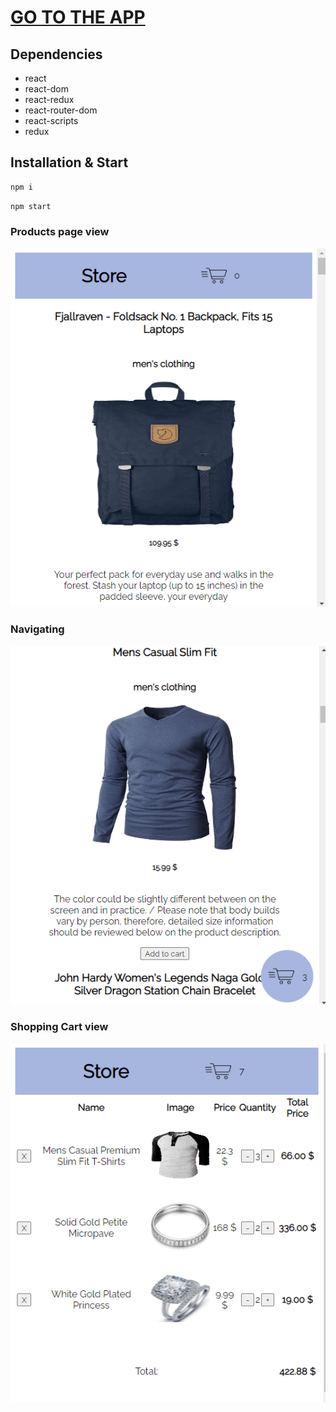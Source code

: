 # [**GO TO THE APP**](https://nasa-app-react-mern.netlify.app)


## Dependencies

- react
- react-dom
- react-redux
- react-router-dom
- react-scripts
- redux

## Installation & Start
```javascript
npm i 
```

```javascript
npm start 
```


### Products page view
![img](./src/assets/demoShopping1.png)


### Navigating
![img](./src/assets/demoShopping2.png)


### Shopping Cart view
![img](./src/assets/demoShopping3.png)
